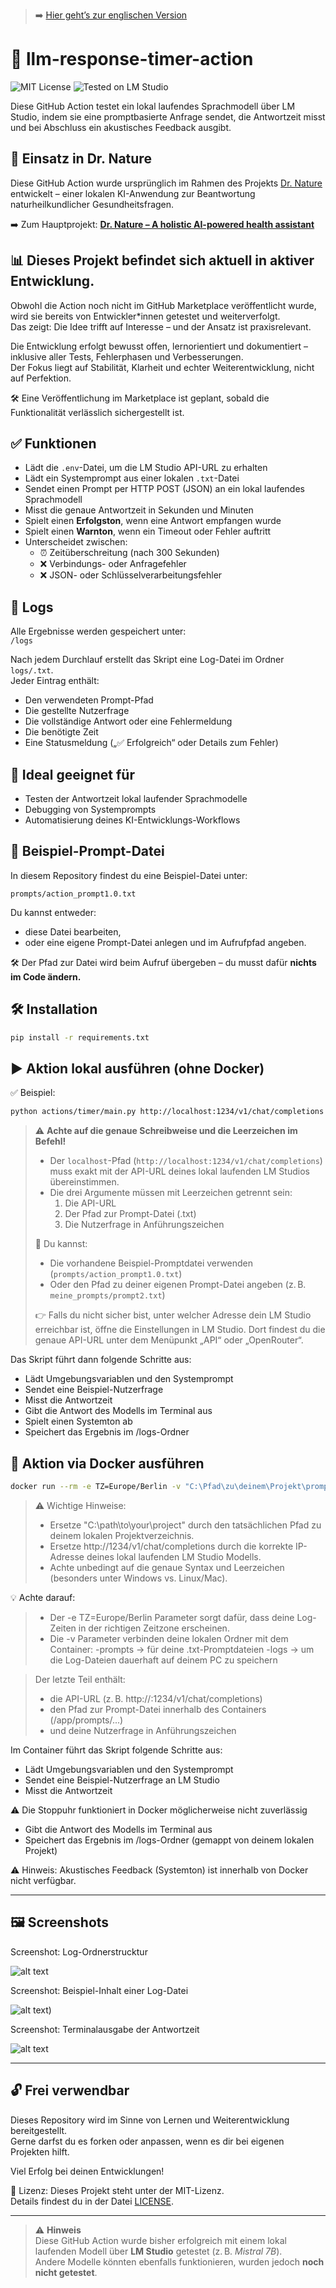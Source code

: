 > ➡️ [Hier geht’s zur englischen Version](README.md)
# 📜 llm-response-timer-action
![MIT License](https://img.shields.io/badge/license-MIT-green)
![Tested on LM Studio](https://img.shields.io/badge/tested-LM%20Studio-blue)


Diese GitHub Action testet ein lokal laufendes Sprachmodell über LM Studio, indem sie eine promptbasierte Anfrage sendet, die Antwortzeit misst und bei Abschluss ein akustisches Feedback ausgibt.

## 🔗 Einsatz in Dr. Nature

Diese GitHub Action wurde ursprünglich im Rahmen des Projekts [Dr. Nature](https://github.com/Margarethe-S/dr-nature) entwickelt – einer lokalen KI-Anwendung zur Beantwortung naturheilkundlicher Gesundheitsfragen.

➡️ Zum Hauptprojekt: **[Dr. Nature – A holistic AI-powered health assistant](https://github.com/Margarethe-S/dr-nature)**

## 📊 Dieses Projekt befindet sich aktuell in aktiver Entwicklung.

Obwohl die Action noch nicht im GitHub Marketplace veröffentlicht wurde, wird sie bereits von Entwickler*innen getestet und weiterverfolgt.  
Das zeigt: Die Idee trifft auf Interesse – und der Ansatz ist praxisrelevant.

Die Entwicklung erfolgt bewusst offen, lernorientiert und dokumentiert – inklusive aller Tests, Fehlerphasen und Verbesserungen.  
Der Fokus liegt auf Stabilität, Klarheit und echter Weiterentwicklung, nicht auf Perfektion.

🛠️ Eine Veröffentlichung im Marketplace ist geplant, sobald die Funktionalität verlässlich sichergestellt ist.


## ✅ Funktionen

- Lädt die `.env`-Datei, um die LM Studio API-URL zu erhalten
- Lädt ein Systemprompt aus einer lokalen `.txt`-Datei
- Sendet einen Prompt per HTTP POST (JSON) an ein lokal laufendes Sprachmodell
- Misst die genaue Antwortzeit in Sekunden und Minuten
- Spielt einen **Erfolgston**, wenn eine Antwort empfangen wurde
- Spielt einen **Warnton**, wenn ein Timeout oder Fehler auftritt
- Unterscheidet zwischen:
  - ⏰ Zeitüberschreitung (nach 300 Sekunden)
  - ❌ Verbindungs- oder Anfragefehler
  - ❌ JSON- oder Schlüsselverarbeitungsfehler

## 📁 Logs

Alle Ergebnisse werden gespeichert unter:  
`/logs`

Nach jedem Durchlauf erstellt das Skript eine Log-Datei im Ordner `logs/.txt`.  
Jeder Eintrag enthält:

- Den verwendeten Prompt-Pfad
- Die gestellte Nutzerfrage
- Die vollständige Antwort oder eine Fehlermeldung
- Die benötigte Zeit
- Eine Statusmeldung („✅ Erfolgreich“ oder Details zum Fehler)


## 🧪 Ideal geeignet für

- Testen der Antwortzeit lokal laufender Sprachmodelle
- Debugging von Systemprompts
- Automatisierung deines KI-Entwicklungs-Workflows


## 📂 Beispiel-Prompt-Datei


In diesem Repository findest du eine Beispiel-Datei unter:

`prompts/action_prompt1.0.txt`

Du kannst entweder:
- diese Datei bearbeiten,
- oder eine eigene Prompt-Datei anlegen und im Aufrufpfad angeben.

🛠️ Der Pfad zur Datei wird beim Aufruf übergeben – du musst dafür **nichts im Code ändern.**


## 🛠️ Installation

```bash
pip install -r requirements.txt
```

## ▶️ Aktion lokal ausführen (ohne Docker)

✅ Beispiel:
```bash
python actions/timer/main.py http://localhost:1234/v1/chat/completions prompts/action_prompt1.0.txt "Was kann ich gegen Kopfschmerzen auf natürliche Weise tun?" 
```
> ⚠️ **Achte auf die genaue Schreibweise und die Leerzeichen im Befehl!**
> 
> - Der `localhost`-Pfad (`http://localhost:1234/v1/chat/completions`) muss exakt mit der API-URL deines lokal laufenden LM Studios übereinstimmen.
> - Die drei Argumente müssen mit Leerzeichen getrennt sein:
>   1. Die API-URL
>   2. Der Pfad zur Prompt-Datei (.txt)
>   3. Die Nutzerfrage in Anführungszeichen
>
> 📂 Du kannst:
> - Die vorhandene Beispiel-Promptdatei verwenden (`prompts/action_prompt1.0.txt`)
> - Oder den Pfad zu deiner eigenen Prompt-Datei angeben (z. B. `meine_prompts/prompt2.txt`)
>
> 👉 Falls du nicht sicher bist, unter welcher Adresse dein LM Studio erreichbar ist, öffne die Einstellungen in LM Studio. Dort findest du die genaue API-URL unter dem Menüpunkt „API“ oder „OpenRouter“.

Das Skript führt dann folgende Schritte aus:
- Lädt Umgebungsvariablen und den Systemprompt
- Sendet eine Beispiel-Nutzerfrage
- Misst die Antwortzeit
- Gibt die Antwort des Modells im Terminal aus
- Spielt einen Systemton ab
- Speichert das Ergebnis im /logs-Ordner

## 🐳 Aktion via Docker ausführen

```bash
docker run --rm -e TZ=Europe/Berlin -v "C:\Pfad\zu\deinem\Projekt\prompts:/app/prompts" -v "C:\Pfad\zu\deinem\Projekt\logs:/app/logs" llm-response-timer-action http://<DEINE-LOKALE-IP>:1234/v1/chat/completions /app/prompts/action_prompt1.0.txt "Was kann ich gegen Kopfschmerzen auf natürliche Weise tun?"
```
>⚠️ Wichtige Hinweise:
>- Ersetze "C:\path\to\your\project" durch den tatsächlichen Pfad zu deinem lokalen Projektverzeichnis.
>- Ersetze http://1234/v1/chat/completions durch die korrekte IP-Adresse deines lokal laufenden LM Studio Modells.
>- Achte unbedingt auf die genaue Syntax und Leerzeichen (besonders unter Windows vs. Linux/Mac).

💡 Achte darauf:

>- Der -e TZ=Europe/Berlin Parameter sorgt dafür, dass deine Log-Zeiten in der richtigen Zeitzone erscheinen.
>- Die -v Parameter verbinden deine lokalen Ordner mit dem Container:
-prompts → für deine .txt-Promptdateien
-logs → um die Log-Dateien dauerhaft auf deinem PC zu speichern

> Der letzte Teil enthält:
>- die API-URL (z. B. http://<DEINE-LOKALE-IP>:1234/v1/chat/completions)
>- den Pfad zur Prompt-Datei innerhalb des Containers (/app/prompts/...)
>- und deine Nutzerfrage in Anführungszeichen

Im Container führt das Skript folgende Schritte aus:
- Lädt Umgebungsvariablen und den Systemprompt
- Sendet eine Beispiel-Nutzerfrage an LM Studio
- Misst die Antwortzeit 

⚠️ Die Stoppuhr funktioniert in Docker möglicherweise nicht zuverlässig

- Gibt die Antwort des Modells im Terminal aus
- Speichert das Ergebnis im /logs-Ordner (gemappt von deinem lokalen Projekt)

⚠️ Hinweis: Akustisches Feedback (Systemton) ist innerhalb von Docker nicht verfügbar.

---



## 🖼️ Screenshots 
Screenshot: Log-Ordnerstrucktur

![alt text](images/image-1.png)

Screenshot: Beispiel-Inhalt einer Log-Datei

![alt text](images/image.png))

Screenshot: Terminalausgabe der Antwortzeit

![alt text](images/image-2.png)

---
## 🔓 Frei verwendbar

Dieses Repository wird im Sinne von Lernen und Weiterentwicklung bereitgestellt.  
Gerne darfst du es forken oder anpassen, wenn es dir bei eigenen Projekten hilft.

Viel Erfolg bei deinen Entwicklungen!

📝 Lizenz: Dieses Projekt steht unter der MIT-Lizenz.  
Details findest du in der Datei [LICENSE](./LICENSE).

---
 
> ⚠️ **Hinweis**  
> Diese GitHub Action wurde bisher erfolgreich mit einem lokal laufenden Modell über **LM Studio** getestet (z. B. *Mistral 7B*).  
> Andere Modelle könnten ebenfalls funktionieren, wurden jedoch **noch nicht getestet**.
